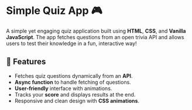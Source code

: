 # Simple Quiz App 🎮

A simple yet engaging quiz application built using **HTML**, **CSS**, and **Vanilla JavaScript**. The app fetches questions from an open trivia API and allows users to test their knowledge in a fun, interactive way!

## 🚀 Features
- Fetches quiz questions dynamically from an **API**.
- **Async function** to handle fetching of questions.
- **User-friendly** interface with animations.
- Tracks your **score** and displays results at the end.
- Responsive and clean design with **CSS animations**.